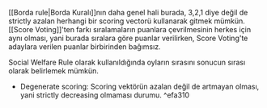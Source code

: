 [[Borda rule|Borda Kuralı]]nın daha genel hali burada, 3,2,1 diye değil de strictly azalan herhangi bir scoring vectorü kullanarak gitmek mümkün. [[Score Voting]]'ten farkı sıralamaların puanlara çevrilmesinin herkes için aynı olması, yani burada sıralara göre puanlar verilirken, Score Voting'te adaylara verilen puanlar birbirinden bağımsız.

Social Welfare Rule olarak kullanıldığında oyların sırasını sonucun sırası olarak belirlemek mümkün.

- Degenerate scoring: Scoring vektörün azalan değil de artmayan olması, yani strictly decreasing olmaması durumu. ^efa310